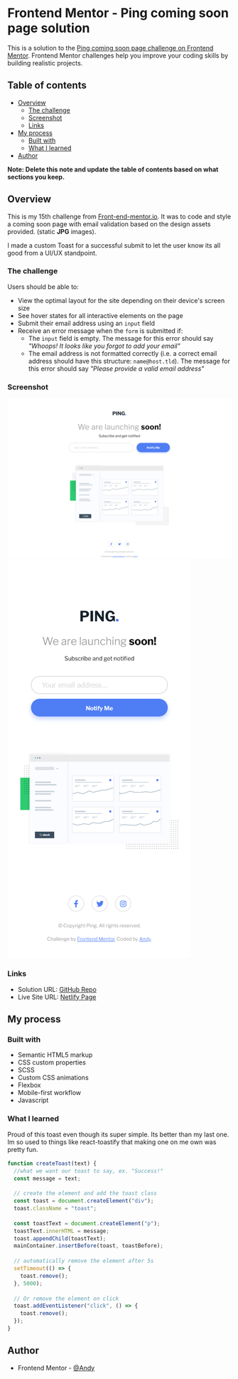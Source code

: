 # Frontend Mentor - Ping coming soon page solution

This is a solution to the [Ping coming soon page challenge on Frontend Mentor](https://www.frontendmentor.io/challenges/ping-single-column-coming-soon-page-5cadd051fec04111f7b848da). Frontend Mentor challenges help you improve your coding skills by building realistic projects.

## Table of contents

- [Overview](#overview)
  - [The challenge](#the-challenge)
  - [Screenshot](#screenshot)
  - [Links](#links)
- [My process](#my-process)
  - [Built with](#built-with)
  - [What I learned](#what-i-learned)
- [Author](#author)

**Note: Delete this note and update the table of contents based on what sections you keep.**

## Overview

This is my 15th challenge from [Front-end-mentor.io](https://www.frontendmentor.io/). It was to code and style a coming soon page with email validation based on the design assets provided. (static **JPG** images).

I made a custom Toast for a successful submit to let the user know its all good from a UI/UX standpoint.

### The challenge

Users should be able to:

- View the optimal layout for the site depending on their device's screen size
- See hover states for all interactive elements on the page
- Submit their email address using an `input` field
- Receive an error message when the `form` is submitted if:
  - The `input` field is empty. The message for this error should say _"Whoops! It looks like you forgot to add your email"_
  - The email address is not formatted correctly (i.e. a correct email address should have this structure: `name@host.tld`). The message for this error should say _"Please provide a valid email address"_

### Screenshot

![](./images/ping-desktop.png)
![](./images/ping-mobile.png)

### Links

- Solution URL: [GitHub Repo](https://github.com/AndyAshley/front-end-mentor/tree/single-column-pageg)
- Live Site URL: [Netlify Page](https://cocky-cray-8bfb37.netlify.app/)

## My process

### Built with

- Semantic HTML5 markup
- CSS custom properties
- SCSS
- Custom CSS animations
- Flexbox
- Mobile-first workflow
- Javascript

### What I learned

Proud of this toast even though its super simple. Its better than my last one. Im so used to things like react-toastify that making one on me own was pretty fun.

```js
function createToast(text) {
  //what we want our toast to say, ex. "Success!"
  const message = text;

  // create the element and add the toast class
  const toast = document.createElement("div");
  toast.className = "toast";

  const toastText = document.createElement("p");
  toastText.innerHTML = message;
  toast.appendChild(toastText);
  mainContainer.insertBefore(toast, toastBefore);

  // automatically remove the element after 5s
  setTimeout(() => {
    toast.remove();
  }, 5000);

  // Or remove the element on click
  toast.addEventListener("click", () => {
    toast.remove();
  });
}
```

## Author

- Frontend Mentor - [@Andy](https://www.frontendmentor.io/profile/AndyAshley)
